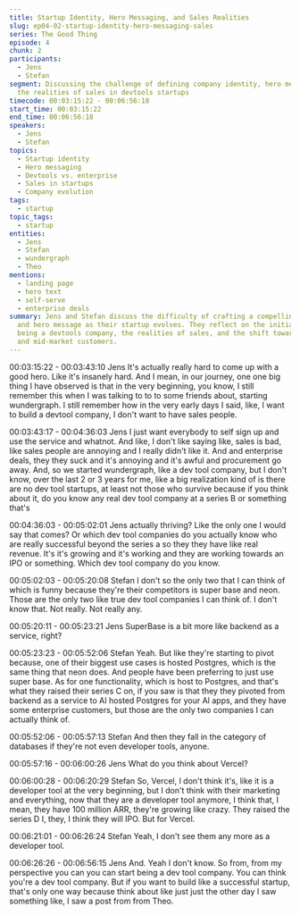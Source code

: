 ```yaml
---
title: Startup Identity, Hero Messaging, and Sales Realities
slug: ep04-02-startup-identity-hero-messaging-sales
series: The Good Thing
episode: 4
chunk: 2
participants:
  - Jens
  - Stefan
segment: Discussing the challenge of defining company identity, hero messaging, and
  the realities of sales in devtools startups
timecode: 00:03:15:22 - 00:06:56:18
start_time: 00:03:15:22
end_time: 00:06:56:18
speakers:
  - Jens
  - Stefan
topics:
  - Startup identity
  - Hero messaging
  - Devtools vs. enterprise
  - Sales in startups
  - Company evolution
tags:
  - startup
topic_tags:
  - startup
entities:
  - Jens
  - Stefan
  - wundergraph
  - Theo
mentions:
  - landing page
  - hero text
  - self-serve
  - enterprise deals
summary: Jens and Stefan discuss the difficulty of crafting a compelling company identity
  and hero message as their startup evolves. They reflect on the initial vision of
  being a devtools company, the realities of sales, and the shift toward enterprise
  and mid-market customers.
---
```


00:03:15:22 - 00:03:43:10
Jens
It's actually really hard to come up with a good hero. Like it's insanely hard. And I mean, in our
journey, one one big thing I have observed is that in the very beginning, you know, I still
remember this when I was talking to to to some friends about, starting wundergraph. I still
remember how in the very early days I said, like, I want to build a devtool company, I don't want
to have sales people.

00:03:43:17 - 00:04:36:03
Jens
I just want everybody to self sign up and use the service and whatnot. And like, I don't like
saying like, sales is bad, like sales people are annoying and I really didn't like it. And and
enterprise deals, they they suck and it's annoying and it's awful and procurement go away. And,
so we started wundergraph, like a dev tool company, but I don't know, over the last 2 or 3 years
for me, like a big realization kind of is there are no dev tool startups, at least not those who
survive because if you think about it, do you know any real dev tool company at a series B or
something that's

00:04:36:03 - 00:05:02:01
Jens
actually thriving? Like the only one I would say that comes? Or which dev tool companies do
you actually know who are really successful beyond the series a so they they have like real
revenue. It's it's growing and it's working and they are working towards an IPO or something.
Which dev tool company do you know.

00:05:02:03 - 00:05:20:08
Stefan
I don't so the only two that I can think of which is funny because they're their competitors is
super base and neon. Those are the only two like true dev tool companies I can think of. I don't
know that. Not really. Not really any.

00:05:20:11 - 00:05:23:21
Jens
SuperBase is a bit more like backend as a service, right?

00:05:23:23 - 00:05:52:06
Stefan
Yeah. But like they're starting to pivot because, one of their biggest use cases is hosted
Postgres, which is the same thing that neon does. And people have been preferring to just use
super base. As for one functionality, which is host to Postgres, and that's what they raised their
series C on, if you saw is that they they pivoted from backend as a service to AI hosted
Postgres for your AI apps, and they have some enterprise customers, but those are the only two
companies I can actually think of.

00:05:52:06 - 00:05:57:13
Stefan
And then they fall in the category of databases if they're not even developer tools, anyone.

00:05:57:16 - 00:06:00:26
Jens
What do you think about Vercel?

00:06:00:28 - 00:06:20:29
Stefan
So, Vercel, I don't think it's, like it is a developer tool at the very beginning, but I don't think with
their marketing and everything, now that they are a developer tool anymore, I think that, I mean,
they have 100 million ARR, they're growing like crazy. They raised the series D I, they, I think
they will IPO. But for Vercel.

00:06:21:01 - 00:06:26:24
Stefan
Yeah, I don't see them any more as a developer tool.

00:06:26:26 - 00:06:56:15
Jens
And. Yeah I don't know. So from, from my perspective you can you can start being a dev tool
company. You can think you're a dev tool company. But if you want to build like a successful
startup, that's only one way because think about like just just the other day I saw something like,
I saw a post from from Theo.